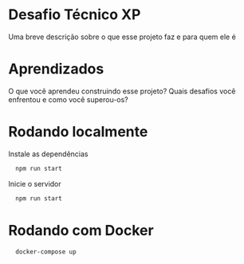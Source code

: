 
# Desafio Técnico XP

Uma breve descrição sobre o que esse projeto faz e para quem ele é


# Aprendizados

O que você aprendeu construindo esse projeto? Quais desafios você enfrentou e como você superou-os?

# Rodando localmente

Instale as dependências
```bash
  npm run start
```

Inicie o servidor
```bash
  npm run start
```

# Rodando com Docker


```bash
  docker-compose up
```